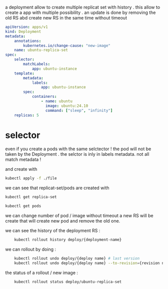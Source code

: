 a deployment allow to create multiple replicat set with history .
this allow to create a app with multiple possibility . an update is done by removing the old RS abd create new RS in the same time without timeout

```yml
apiVersion: apps/v1
kind: Deployment
metadata:
    annotations:
        kubernetes.io/change-cause: "new-image"
    name: ubuntu-replica-set
spec:
    selector:
        matchLabels:
            app: ubuntu-instance
    template:
        metadata:
            labels:
                app: ubuntu-instance
        spec:
            containers:
                - name: ubuntu
                  image: ubuntu:24.10
                  command: ["sleep", "infinity"]
    replicas: 5
```

# selector
even if you create a pods with the same selctector ! the pod will not be taken by the Deployment . 
the selctor is inly in labels metadata. not all match metadata !

and create with

```bash
kubectl apply -f ./file
```

we can see that replicat-set/pods are created with

```bash
kubectl get replica-set
```

```bash
kubectl get pods
```

we can change number of pod / image without timeout a new RS will be create that will create new pod and remove the old one.

we can see the history of the deployment RS :

```bash
    kubectl rollout history deploy/{deployment-name}
```

we can rollout by doing :

```bash
    kubectl rollout undo deploy/{deploy name} # last version
    kubectl rollout undo deploy/{deploy name} --to-revision={revision name} # last version
```


the status of a rollout / new image :

```bash
    kubectl rollout status deploy/ubuntu-replica-set
```

